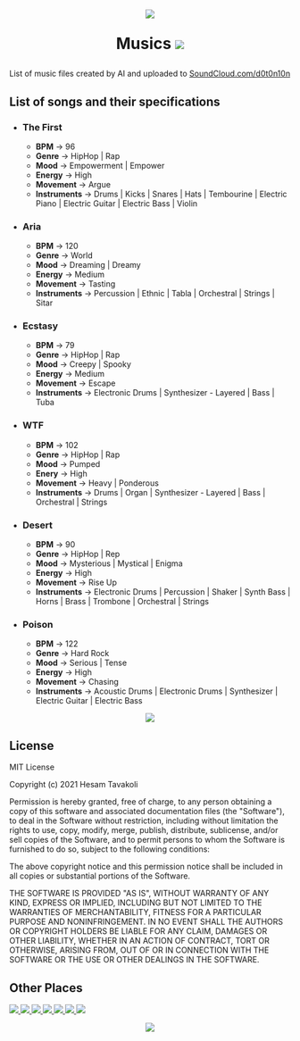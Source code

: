 <h1 align=center>
  <img src="https://media.giphy.com/media/idXKBFevLVjU67jBLa/giphy.gif">
  
  Musics
  <a href="https://soundcloud.com/1nj3ct0r">
    <img src="https://img.shields.io/badge/SoundCloud-FF3300?style=flat&logo=soundcloud&logoColor=white" />
  </a>
</h1>

List of music files created by AI and uploaded to [SoundCloud.com/d0t0n10n](https://soundcloud.com/d0t0n10n)

## List of songs and their specifications
  
  * ### The First
    * **BPM** -> 96
    * **Genre** -> HipHop | Rap
    * **Mood** -> Empowerment | Empower
    * **Energy** -> High
    * **Movement** -> Argue
    * **Instruments** -> Drums | Kicks | Snares | Hats | Tembourine | Electric Piano | Electric Guitar | Electric Bass | Violin

  * ### Aria
    * **BPM** -> 120
    * **Genre** -> World
    * **Mood** -> Dreaming | Dreamy
    * **Energy** -> Medium
    * **Movement** -> Tasting
    * **Instruments** -> Percussion | Ethnic | Tabla | Orchestral | Strings | Sitar

  * ### Ecstasy
    * **BPM** -> 79
    * **Genre** -> HipHop | Rap
    * **Mood** -> Creepy | Spooky
    * **Energy** -> Medium
    * **Movement** -> Escape
    * **Instruments** -> Electronic Drums | Synthesizer - Layered | Bass | Tuba
    
  * ### WTF
    * **BPM** -> 102
    * **Genre** -> HipHop | Rap
    * **Mood** -> Pumped
    * **Enery** -> High
    * **Movement** -> Heavy | Ponderous
    * **Instruments** -> Drums | Organ | Synthesizer - Layered | Bass | Orchestral | Strings

  * ### Desert
    * **BPM** -> 90
    * **Genre** -> HipHop | Rep
    * **Mood** -> Mysterious | Mystical | Enigma
    * **Energy** -> High
    * **Movement** -> Rise Up
    * **Instruments** -> Electronic Drums | Percussion | Shaker | Synth Bass | Horns | Brass | Trombone | Orchestral | Strings

  * ### Poison
    * **BPM** -> 122
    * **Genre** -> Hard Rock
    * **Mood** -> Serious | Tense
    * **Energy** -> High
    * **Movement** -> Chasing
    * **Instruments** -> Acoustic Drums | Electronic Drums | Synthesizer | Electric Guitar | Electric Bass

<p align=center>
  <img src="https://media.giphy.com/media/U4YKAzcXSerm7Cx9KX/giphy.gif">
</p>

<h2>
  License
</h2>

<p>
  MIT License

  Copyright (c) 2021 Hesam Tavakoli

  Permission is hereby granted, free of charge, to any person obtaining a copy
  of this software and associated documentation files (the "Software"), to deal
  in the Software without restriction, including without limitation the rights
  to use, copy, modify, merge, publish, distribute, sublicense, and/or sell
  copies of the Software, and to permit persons to whom the Software is
  furnished to do so, subject to the following conditions:

  The above copyright notice and this permission notice shall be included in all
  copies or substantial portions of the Software.

  THE SOFTWARE IS PROVIDED "AS IS", WITHOUT WARRANTY OF ANY KIND, EXPRESS OR
  IMPLIED, INCLUDING BUT NOT LIMITED TO THE WARRANTIES OF MERCHANTABILITY,
  FITNESS FOR A PARTICULAR PURPOSE AND NONINFRINGEMENT. IN NO EVENT SHALL THE
  AUTHORS OR COPYRIGHT HOLDERS BE LIABLE FOR ANY CLAIM, DAMAGES OR OTHER
  LIABILITY, WHETHER IN AN ACTION OF CONTRACT, TORT OR OTHERWISE, ARISING FROM,
  OUT OF OR IN CONNECTION WITH THE SOFTWARE OR THE USE OR OTHER DEALINGS IN THE
  SOFTWARE.
</p>


<h2>
  Other Places
</h2>

<p>
  <a href="mailto:d0t0n10n@pm.me">
    <img src="https://img.shields.io/badge/ProtonMail-8B89CC?style=flat&logo=protonmail&logoColor=white" />
  </a>
  <a href="https://soundcloud.com/d0t0n10n">
    <img src="https://img.shields.io/badge/SoundCloud-FF3300?style=flat&logo=soundcloud&logoColor=white" />
  </a>
  <a href="https://dotonion.medium.com/">
    <img src="https://img.shields.io/badge/Medium-000000?style=flat&logo=medium&logoColor=white" />
  </a>
  <a href="https://github.com/d0t0n10n">
    <img src="https://img.shields.io/badge/GitHub-181717?style=flat&logo=github&logoColor=white" />
  </a>
  <a href="https://hashnode.com/@dotonion">
    <img src="https://img.shields.io/badge/HashNode-2962FF?style=flat&logo=hashnode&logoColor=white" />
  </a>
  <a href="https://dev.to/dotonion">
    <img src="https://img.shields.io/badge/Dev.To-0A0A0A?style=flat&logo=dev.to&logoColor=white" />
  </a>
  <a href="https://codeforces.com/profile/1nj3ct0r">
    <img src="https://img.shields.io/badge/CodeForces-1F8ACB?style=flat&logo=codeforces&logoColor=white" />
  </a>
</p>

<p align=center>
  <img src="https://media.giphy.com/media/RjxWKMSrZkChOlNWqd/giphy.gif">
</p>

